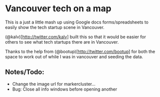 # Vancouver tech on a map

This is a just a little mash up using Google docs forms/spreadsheets to easily show the tech startup scene in Vancouver.

(@kalv)[http://twitter.com/kalv] built this so that it would be easier for others to see what tech startups there are in Vancouver.

Thanks to the help from (@bootup)[http://twitter.com/bootup] for both the space to work out of while I was in vancouver and seeding the data.

## Notes/Todo:
- Change the image url for markercluster...
- Bug: Close all info windows before opening another